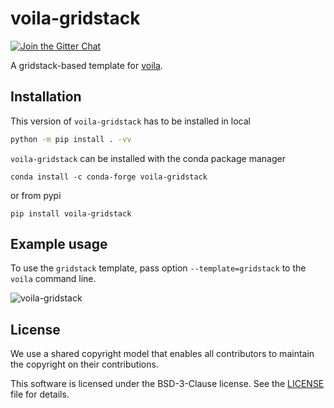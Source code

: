 # voila-gridstack

[![Join the Gitter Chat](https://badges.gitter.im/Join%20Chat.svg)](https://gitter.im/QuantStack/Lobby?utm_source=badge&utm_medium=badge&utm_campaign=pr-badge&utm_content=badge)

A gridstack-based template for [voila](https://github.com/QuantStack/voila/).

## Installation
This version of `voila-gridstack` has to be installed in local
```bash
python -m pip install . -vv
```


`voila-gridstack` can be installed with the conda package manager

```
conda install -c conda-forge voila-gridstack
```

or from pypi

```
pip install voila-gridstack
```

## Example usage

To use the `gridstack` template, pass option `--template=gridstack` to the `voila` command line.

![voila-gridstack](voila-gridstack.gif)

## License

We use a shared copyright model that enables all contributors to maintain the
copyright on their contributions.

This software is licensed under the BSD-3-Clause license. See the
[LICENSE](LICENSE) file for details.
